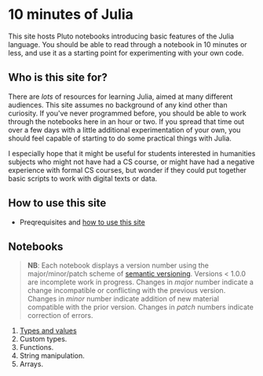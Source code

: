 # 10 minutes of Julia

This site hosts Pluto notebooks introducing basic features of the Julia language. You should be able to read through a notebook in 10 minutes or less, and use it as a starting point for experimenting with your own code.

## Who is this site for?

There are *lots* of resources for learning Julia, aimed at many different audiences.  This site assumes no background of any kind other than curiosity. If you've never programmed before, you should be able to work through the notebooks here in an hour or two.  If you spread that time out over a few days with a little additional experimentation of your own, you should feel capable of starting to do some practical things with Julia.  

I especially hope that it might be useful for students interested in humanities subjects who might not have had a CS course, or might have had a negative experience with formal CS courses, but wonder if they could put together basic scripts to work with digital texts or data.

## How to use this site

- Preqrequisites and [how to use this site](./howto/)

## Notebooks

>  **NB**: Each notebook displays a version number using the major/minor/patch scheme of [semantic versioning](https://semver.org).  Versions < 1.0.0 are incomplete work in progress. Changes in *major* number indicate a change incompatible or conflicting with the previous version.  Changes in *minor* number indicate addition of new material compatible with the prior version.  Changes in *patch* numbers indicate correction of errors.


1. [Types and values](./types.html)
1. Custom types.
1. Functions.
1. String manipulation.
1. Arrays.
